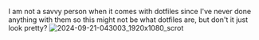 I am not a savvy person when it comes with dotfiles since I've never done anything with them so this might not be what dotfiles are, but don't it just look pretty?
![2024-09-21-043003_1920x1080_scrot](https://github.com/user-attachments/assets/29db90fa-1e1c-457c-bd91-a44ecedc0965)
